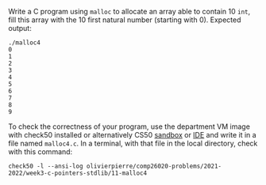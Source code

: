 Write a C program using `malloc` to allocate an array able to contain 10 `int`,
fill this array with the 10 first natural number (starting with 0). Expected
output:

```shell
./malloc4
0
1
2
3
4
5
6
7
8
9
```

To check the correctness of your program, use the department VM image with check50 installed or alternatively CS50 [sandbox](sandbox.cs50.io)
or [IDE](ide.cs50.io) and write it in a file named `malloc4.c`. In a terminal,
with that file in the local directory, check with this command:
```shell
check50 -l --ansi-log olivierpierre/comp26020-problems/2021-2022/week3-c-pointers-stdlib/11-malloc4
```
